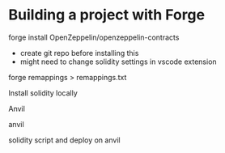 # Building a project with Forge

forge install OpenZeppelin/openzeppelin-contracts

 - create git repo before installing this
 - might need to change solidity settings in vscode extension

 forge remappings > remappings.txt

 Install solidity locally

 Anvil

 anvil

 solidity script and deploy on anvil
